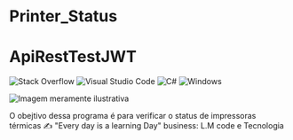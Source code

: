 # Printer_Status

# ApiRestTestJWT

![Stack Overflow](https://img.shields.io/badge/-Stackoverflow-FE7A16?style=for-the-badge&logo=stack-overflow&logoColor=white)
![Visual Studio Code](https://img.shields.io/badge/Visual%20Studio%20Code-0078d7.svg?style=for-the-badge&logo=visual-studio-code&logoColor=white)
![C#](https://img.shields.io/badge/c%23-%23239120.svg?style=for-the-badge&logo=c-sharp&logoColor=white)
![Windows](https://img.shields.io/badge/Windows-0078D6?style=for-the-badge&logo=windows&logoColor=white)

![Imagem meramente ilustrativa](https://miro.medium.com/max/1838/1*OhkfRdIEyE6LtGBu0lcrfg.jpeg)

O obejtivo dessa programa é para verificar o status de impressoras térmicas
✍ "Every day is a learning Day"
business: L.M code e Tecnologia 
